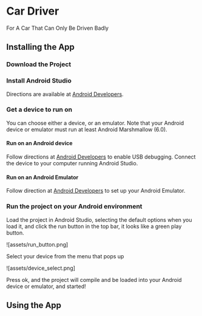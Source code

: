 # Car Driver
 For A Car That Can Only Be Driven Badly

## Installing the App

### Download the Project

### Install Android Studio
Directions are available at [Android Developers](https://developer.android.com/studio/install).
### Get a device to run on
You can choose either a device, or an emulator. Note that your Android device or emulator must run at least Android Marshmallow (6.0).
#### Run on an Android device 
Follow directions at [Android Developers](https://developer.android.com/studio/debug/dev-options) to enable USB debugging. Connect the device to your computer running Android Studio.
#### Run on an Android Emulator
Follow direction at [Android Developers](https://developer.android.com/studio/run/emulator) to set up your Android Emulator.
### Run the project on your Android environment
Load the project in Android Studio, selecting the default options when you load it, and click the run button in the top bar, it looks like a green play button.

![assets/run_button.png]

Select your device from the menu that pops up

![assets/device_select.png]

Press ok, and the project will compile and be loaded into your Android device or emulator, and started!

## Using the App